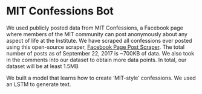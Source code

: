 # MIT Confessions Bot

We used publicly posted data from MIT Confessions, a Facebook page where members of the MIT community can post 
anonymously about any aspect of life at the Institute. We have scraped all confessions ever posted using this open-source scraper,
<a href="https://github.com/minimaxir/facebook-page-post-scraper">Facebook Page Post Scraper</a>. 
The total number of posts as of September 22, 2017 is ~700KB of data. We also took in the comments into our dataset to obtain more data points. In total, our dataset will be at least 1.5MB 
 
We built a model that learns how to create ‘MIT-style’ confessions. We used an LSTM to generate text.
